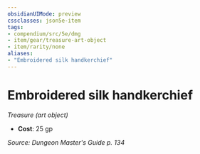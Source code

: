 ```yaml
---
obsidianUIMode: preview
cssclasses: json5e-item
tags:
- compendium/src/5e/dmg
- item/gear/treasure-art-object
- item/rarity/none
aliases: 
- "Embroidered silk handkerchief"
---
```

# Embroidered silk handkerchief
*Treasure (art object)*  

- **Cost**: 25 gp

*Source: Dungeon Master's Guide p. 134*